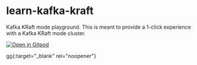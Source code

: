 # learn-kafka-kraft
Kafka KRaft mode playground. This is meant to provide a 1-click experience with a Kafka KRaft mode cluster.

[![Open in Gitpod](https://gitpod.io/button/open-in-gitpod.svg)](https://gitpod.io/#https://github.com/confluentinc/learn-kafka-kraft)

[go](http://confluent-learn-kafka.s3-website-us-west-2.amazonaws.com/kraft-playground/){:target="_blank" rel="noopener"}
